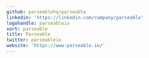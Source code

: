 ```yaml
---
github: parseablehq/parseable
linkedin: 'https://linkedin.com/company/parseable'
logohandle: parseableio
sort: parseable
title: Parseable
twitter: parseableio
website: 'https://www.parseable.io/'
---
```

